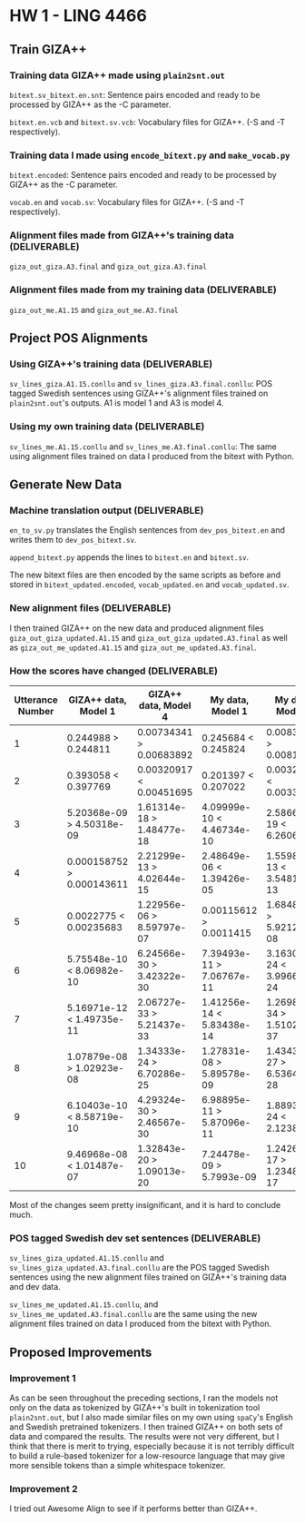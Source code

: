 # HW 1 - LING 4466

## Train GIZA++

### Training data GIZA++ made using `plain2snt.out`

`bitext.sv_bitext.en.snt`: Sentence pairs encoded and ready to be processed by GIZA++ as the -C parameter.

`bitext.en.vcb` and `bitext.sv.vcb`: Vocabulary files for GIZA++. (-S and -T respectively).

### Training data I made using `encode_bitext.py` and `make_vocab.py`

`bitext.encoded`: Sentence pairs encoded and ready to be processed by GIZA++ as the -C parameter.

`vocab.en` and `vocab.sv`: Vocabulary files for GIZA++. (-S and -T respectively).

### Alignment files made from GIZA++'s training data (DELIVERABLE)

`giza_out_giza.A3.final` and `giza_out_giza.A3.final`

### Alignment files made from my training data (DELIVERABLE)

`giza_out_me.A1.15` and `giza_out_me.A3.final`

## Project POS Alignments

### Using GIZA++'s training data (DELIVERABLE)

`sv_lines_giza.A1.15.conllu` and `sv_lines_giza.A3.final.conllu`: POS tagged Swedish sentences using
GIZA++'s alignment files trained on `plain2snt.out`'s outputs. A1 is model 1 and A3 is model 4.

### Using my own training data (DELIVERABLE)

`sv_lines_me.A1.15.conllu` and `sv_lines_me.A3.final.conllu`: The same using alignment files trained on data I produced from the bitext with Python.

## Generate New Data

### Machine translation output (DELIVERABLE)

`en_to_sv.py` translates the English sentences from `dev_pos_bitext.en` and writes them to `dev_pos_bitext.sv`.

`append_bitext.py` appends the lines to `bitext.en` and `bitext.sv`.

The new bitext files are then encoded by the same scripts as before and stored in `bitext_updated.encoded`, `vocab_updated.en` and `vocab_updated.sv`.

### New alignment files (DELIVERABLE)

I then trained GIZA++ on the new data and produced alignment files `giza_out_giza_updated.A1.15` and `giza_out_giza_updated.A3.final` as well as `giza_out_me_updated.A1.15` and `giza_out_me_updated.A3.final`.

### How the scores have changed (DELIVERABLE)

| Utterance Number | GIZA++ data, Model 1 | GIZA++ data, Model 4 | My data, Model 1 | My data, Model 4 |
| --- | --- | --- | --- | --- |
| 1 | 0.244988 > 0.244811 | 0.00734341 > 0.00683892 | 0.245684 < 0.245824 | 0.0083406 > 0.00816456 |
| 2 | 0.393058 < 0.397769 | 0.00320917 < 0.00451695 | 0.201397 < 0.207022 | 0.00329119 < 0.00335051 |
| 3 | 5.20368e-09 > 4.50318e-09 | 1.61314e-18 > 1.48477e-18 | 4.09999e-10 < 4.46734e-10 | 2.58669e-19 < 6.2606e-19 |
| 4 | 0.000158752 > 0.000143611 | 2.21299e-13 > 4.02644e-15 | 2.48649e-06 < 1.39426e-05 | 1.55988e-13 < 3.54814e-13 |
| 5 | 0.0022775 < 0.00235683 | 1.22956e-06 > 8.59797e-07 | 0.00115612 > 0.0011415 | 1.6848e-07 > 5.92123e-08 |
| 6 | 5.75548e-10 < 8.06982e-10 | 6.24566e-30 > 3.42322e-30 | 7.39493e-11 > 7.06767e-11 | 3.16308e-24 < 3.99663e-24 |
| 7 | 5.16971e-12 < 1.49735e-11 | 2.06727e-33 > 5.21437e-33 | 1.41256e-14 < 5.83438e-14 | 1.26987e-34 > 1.51025e-37 |
| 8 | 1.07879e-08 > 1.02923e-08 | 1.34333e-24 > 6.70286e-25 | 1.27831e-08 > 5.89578e-09 | 1.43434e-27 > 6.53646e-28 |
| 9 | 6.10403e-10 < 8.58719e-10 | 4.29324e-30 > 2.46567e-30 | 6.98895e-11 > 5.87096e-11 | 1.88938e-24 < 2.1238e-24 |
| 10 | 9.46968e-08 < 1.01487e-07 | 1.32843e-20 > 1.09013e-20 | 7.24478e-09 > 5.7993e-09 | 1.24263e-17 > 1.23484e-17 |

Most of the changes seem pretty insignificant, and it is hard to conclude much.

### POS tagged Swedish dev set sentences (DELIVERABLE)

`sv_lines_giza_updated.A1.15.conllu` and `sv_lines_giza_updated.A3.final.conllu` are the POS tagged Swedish sentences using the new alignment files trained on GIZA++'s training data and dev data.

`sv_lines_me_updated.A1.15.conllu`, and `sv_lines_me_updated.A3.final.conllu` are the same using the new alignment files trained on data I produced from the bitext with Python.

## Proposed Improvements

### Improvement 1

As can be seen throughout the preceding sections, I ran the models not only on the data as tokenized by GIZA++'s built in tokenization tool `plain2snt.out`, but I also made similar files on my own using `spaCy`'s English and Swedish pretrained tokenizers. I then trained GIZA++ on both sets of data and compared the results. The results were not very different, but I think that there is merit to trying, especially because it is not terribly difficult to build a rule-based tokenizer for a low-resource language that may give more sensible tokens than a simple whitespace tokenizer.

### Improvement 2

I tried out Awesome Align to see if it performs better than GIZA++.

